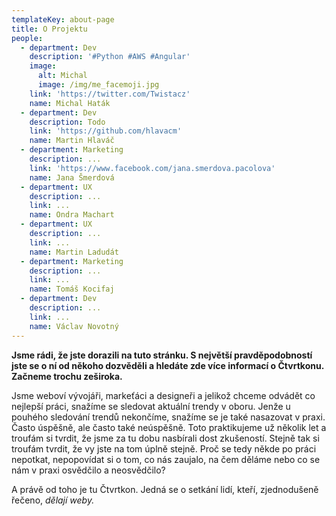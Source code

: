 ```yaml
---
templateKey: about-page
title: O Projektu
people:
  - department: Dev
    description: '#Python #AWS #Angular'
    image:
      alt: Michal
      image: /img/me_facemoji.jpg
    link: 'https://twitter.com/Twistacz'
    name: Michal Haták
  - department: Dev
    description: Todo
    link: 'https://github.com/hlavacm'
    name: Martin Hlaváč
  - department: Marketing
    description: ...
    link: 'https://www.facebook.com/jana.smerdova.pacolova'
    name: Jana Šmerdová
  - department: UX
    description: ...
    link: ...
    name: Ondra Machart
  - department: UX
    description: ...
    link: ...
    name: Martin Ladudát
  - department: Marketing
    description: ...
    link: ...
    name: Tomáš Kocifaj
  - department: Dev
    description: ...
    link: ...
    name: Václav Novotný
---
```

**Jsme rádi, že jste dorazili na tuto stránku. S největší pravděpodobností jste se o ní od někoho dozvěděli a hledáte zde více informací o Čtvrtkonu. Začneme trochu zeširoka.**

Jsme weboví vývojáři, markeťáci a designeři a jelikož chceme odvádět co nejlepší práci, snažíme se sledovat aktuální trendy v oboru. Jenže u pouhého sledování trendů nekončíme, snažíme se je také nasazovat v praxi. Často úspěšně, ale často také neúspěšně. Toto praktikujeme už několik let a troufám si tvrdit, že jsme za tu dobu nasbírali dost zkušeností. Stejně tak si troufám tvrdit, že vy jste na tom úplně stejně. Proč se tedy někde po práci nepotkat, nepopovídat si o tom, co nás zaujalo, na čem děláme nebo co se nám v praxi osvědčilo a neosvědčilo?

A právě od toho je tu Čtvrtkon. Jedná se o setkání lidí, kteří, zjednodušeně řečeno, _dělají weby._

